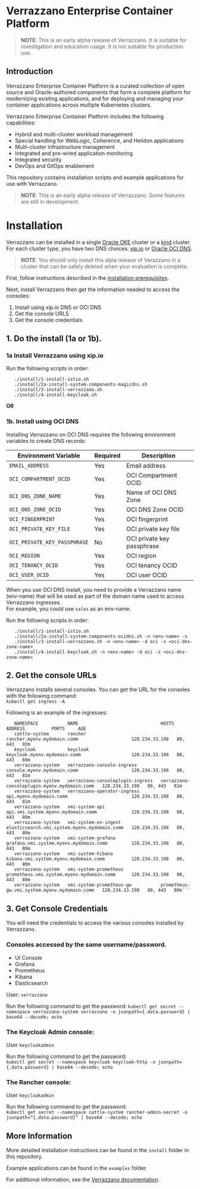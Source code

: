 # Verrazzano Enterprise Container Platform
> **NOTE**: This is an early alpha release of Verrazzano. It is suitable for investigation and education usage. It is not suitable for production use. 

## Introduction
Verrazzano Enterprise Container Platform is a curated collection of open source and Oracle-authored components that form a complete platform for modernizing existing applications, and for deploying and managing your container applications across multiple Kubernetes clusters. 

Verrazzano Enterprise Container Platform includes the following capabilities:

- Hybrid and multi-cluster workload management
- Special handling for WebLogic, Coherence, and Helidon applications
- Multi-cluster infrastructure management
- Integrated and pre-wired application monitoring
- Integrated security
- DevOps and GitOps enablement

This repository contains installation scripts and example applications for use with Verrazzano.

> **NOTE**: This is an early alpha release of Verrazzano. Some features are still in development. 

# Installation

Verrazzano can be installed in a single [Oracle OKE](https://docs.cloud.oracle.com/en-us/iaas/Content/ContEng/Concepts/contengoverview.htm) cluster 
or a [kind](https://kind.sigs.k8s.io/) cluster. For each cluster type, you have two DNS choices: 
[xip.io](http://xip.io/) or
[Oracle OCI DNS](https://docs.cloud.oracle.com/en-us/iaas/Content/DNS/Concepts/dnszonemanagement.htm).

> **NOTE**: You should only install this alpla release of Verazzano in a cluster that can be safely deleted when your evaluation is complete.

First, follow instructions described in the [installation prerequisites](./install/INSTALL_PREREQ.md).

Next, install Verrazzano then get the information needed to access the consoles:

1. Install using xip.io DNS or OCI DNS 
2. Get the console URLS
3. Get the console credentials

## 1. Do the install (1a or 1b).

### 1a Install Verrazzano using xip.io
Run the following scripts in order:
```
   ./install/1-install-istio.sh
   ./install/2a-install-system-components-magicdns.sh
   ./install/3-install-verrazzano.sh
   ./install/4-install-keycloak.sh
```
**OR**
### 1b. Install using OCI DNS

Installing Verrazzano on OCI DNS requires the following environment variables to create DNS records:

Environment Variable | Required | Description
--- | --- | --- |
`EMAIL_ADDRESS` | Yes | Email address
`OCI_COMPARTMENT_OCID` | Yes | OCI Compartment OCID
`OCI_DNS_ZONE_NAME` | Yes | Name of OCI DNS Zone
`OCI_DNS_ZONE_OCID` | Yes | OCI DNS Zone OCID
`OCI_FINGERPRINT` | Yes | OCI fingerprint
`OCI_PRIVATE_KEY_FILE` | Yes | OCI private key file
`OCI_PRIVATE_KEY_PASSPHRASE` | No | OCI private key passphrase
`OCI_REGION` | Yes | OCI region
`OCI_TENANCY_OCID` | Yes | OCI tenancy OCID
`OCI_USER_OCID` | Yes | OCI user OCID

When you use OCI DNS install, you need to provide a Verrazzano name (env-name) that will
be used as part of the domain name used to access Verrazzano ingresses.  
For example, you could use `sales` as an env-name.

Run the following scripts in order:
```
   ./install/1-install-istio.sh
   ./install/2a-install-system-components-ocidns.sh -n <env-name> -s 
   ./install/3-install-verrazzano.sh -n <env-name> -d oci -s <oci-dns-zone-name>
   ./install/4-install-keycloak.sh -n <env-name> -d oci -s <oci-dns-zone-name>
```

## 2. Get the console URLs
Verrazzano installs several consoles.  You can get the URL for the consoles with the following command:  
`kubectl get ingress -A`

Following is an example of the ingresses:
```
   NAMESPACE           NAME                               HOSTS                                          ADDRESS          PORTS     AGE
   cattle-system       rancher                            rancher.myenv.mydomain.comm                    128.234.33.198   80, 443   93m
   keycloak            keycloak                           keycloak.myenv.mydomain.comm                   128.234.33.198   80, 443   69m
   verrazzano-system   verrazzano-console-ingress         console.myenv.mydomain.comm                    128.234.33.198   80, 443   81m
   verrazzano-system   verrazzano-consoleplugin-ingress   verrazzano-consoleplugin.myenv.mydomain.comm   128.234.33.198   80, 443   81m
   verrazzano-system   verrazzano-operator-ingress        api.myenv.mydomain.comm                        128.234.33.198   80, 443   81m
   verrazzano-system   vmi-system-api                     api.vmi.system.myenv.mydomain.comm             128.234.33.198   80, 443   80m
   verrazzano-system   vmi-system-es-ingest               elasticsearch.vmi.system.myenv.mydomain.comm   128.234.33.198   80, 443   80m
   verrazzano-system   vmi-system-grafana                 grafana.vmi.system.myenv.mydomain.comm         128.234.33.198   80, 443   80m
   verrazzano-system   vmi-system-kibana                  kibana.vmi.system.myenv.mydomain.comm          128.234.33.198   80, 443   80m
   verrazzano-system   vmi-system-prometheus              prometheus.vmi.system.myenv.mydomain.comm      128.234.33.198   80, 443   80m
   verrazzano-system   vmi-system-prometheus-gw           prometheus-gw.vmi.system.myenv.mydomain.comm   128.234.33.198   80, 443   80m```
```

## 3. Get Console Credentials
You will need the credentials to access the various consoles installed by Verrazzano.

### Consoles accessed by the same username/password.
- UI Console
- Grafana
- Prometheus
- Kibana
- Elasticsearch

User:  `verrazzano`

Run the following command to get the password: 
`kubectl get secret --namespace verrazzano-system verrazzano -o jsonpath={.data.password} | base64 --decode; echo`

### The Keycloak Admin console:
User `keycloakadmin`
 
Run the following command to get the password:  
`kubectl get secret --namespace keycloak keycloak-http -o jsonpath={.data.password} | base64 --decode; echo`

### The Rancher console:
User `keycloakadmin`
 
Run the following command to get the password:  
`kubectl get secret --namespace cattle-system rancher-admin-secret -o jsonpath=“{.data.password}” | base64 --decode; echo`


## More Information
More detailed installation instructions can be found in the `install` folder in this repository.

Example applications can be found in the `examples` folder.

For additional information, see the [Verrazzano documentation](https://verrazzano.io/doc).
